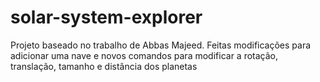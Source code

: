 # solar-system-explorer
Projeto baseado no trabalho de Abbas Majeed. Feitas modificações para adicionar uma nave e novos comandos para modificar a rotação, translação, tamanho e distância dos planetas
